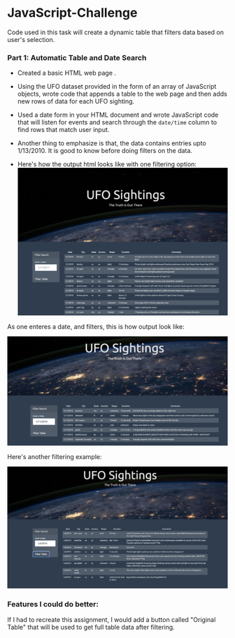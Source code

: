 # JavaScript-Challenge
Code used in this task will create a dynamic table that filters data based on user's selection. 

### Part 1: Automatic Table and Date Search 

* Created a basic HTML web page .

* Using the UFO dataset provided in the form of an array of JavaScript objects, wrote code that appends a table to the web page and then adds new rows of data for each UFO sighting.

* Used a date form in your HTML document and wrote JavaScript code that will listen for events and search through the `date/time` column to find rows that match user input.

* Another thing to emphasize is that, the data contains entries upto 1/13/2010. It is good to know before doing filters on the data.

* Here's how the output html looks like with one filtering option:
![resulted output](UFO-Level-1/static/images/output.png)

As one enteres a date, and filters, this is how output look like:

![resulted output](UFO-Level-1/static/images/filter1.png)

Here's another filtering example:

![resulted output](UFO-Level-1/static/images/filter2.png)

### Features I could do better:
If I had to recreate this assignment, I would add a button called "Original Table" that will be used to get full table data after filtering.



